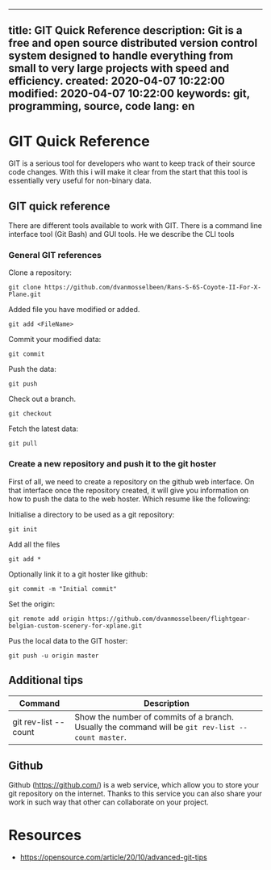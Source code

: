 -----
title: GIT Quick Reference
description: Git is a free and open source distributed version control system designed to handle everything from small to very large projects with speed and efficiency. 
created: 2020-04-07 10:22:00
modified: 2020-04-07 10:22:00
keywords: git, programming, source, code
lang: en
-----

# GIT Quick Reference

GIT is a serious tool for developers who want to keep track of their source code changes. With this i will make it 
clear from the start that this tool is essentially very useful for non-binary data.

## GIT quick reference

There are different tools available to work with GIT. There is a command line interface tool (Git Bash) and GUI 
tools. He we describe the CLI tools

### General GIT references

Clone a repository:

	git clone https://github.com/dvanmosselbeen/Rans-S-6S-Coyote-II-For-X-Plane.git

Added file you have modified or added.

	git add <FileName>

Commit your modified data:

	git commit

Push the data:

	git push

Check out a branch.

	git checkout
	
Fetch the latest data:

	git pull

### Create a new repository and push it to the git hoster

First of all, we need to create a repository on the github web interface. On that interface once the repository 
created, it will give you information on how to push the data to the web hoster. Which resume like the following: 

Initialise a directory to be used as a git repository:

    git init

Add all the files

    git add *
    
Optionally link it to a git hoster like github:

    git commit -m "Initial commit"

Set the origin:

    git remote add origin https://github.com/dvanmosselbeen/flightgear-belgian-custom-scenery-for-xplane.git

Pus the local data to the GIT hoster:

    git push -u origin master

## Additional tips

| Command | Description |
|---|---|
| git rev-list --count <branch-name> | Show the number of commits of a branch. Usually the command will be `git rev-list --count master`. |

## Github

Github (https://github.com/) is a web service, which allow you to store your git repository on the internet. Thanks to 
this service you can also share your work in such way that other can collaborate on your project.

# Resources

* https://opensource.com/article/20/10/advanced-git-tips